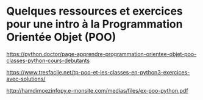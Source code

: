 # Quelques ressources et exercices pour une intro à la Programmation Orientée Objet (POO)

https://python.doctor/page-apprendre-programmation-orientee-objet-poo-classes-python-cours-debutants

https://www.tresfacile.net/tp-poo-et-les-classes-en-python3-exercices-avec-solutions/

http://hamdimoezinfopy.e-monsite.com/medias/files/ex-poo-python.pdf
